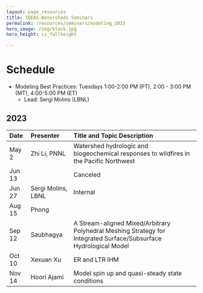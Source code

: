 ```yaml
---
layout: page_resources
title: IDEAS-Watersheds Seminars
permalink: /resources/seminars/modeling_2023
hero_image: /img/black.jpg
hero_height: is_fullheight

---
```


# Schedule
* Modeling Best Practices: Tuesdays 1:00-2:00 PM (PT), 2:00 - 3:00 PM (MT), 4:00-5:00 PM (ET)
  - Lead:  Sergi Molins (LBNL)

## 2023

| Date        |  Presenter                             | Title and Topic Description                    |
|:------------|:---------------------------------------|:-----------------------------------------------|
| May 2      | Zhi Li, PNNL                     | Watershed hydrologic and biogeochemical responses to wildfires in the Pacific Northwest |
|Jun 13| | Canceled|
| Jun 27| Sergi Molins, LBNL | Internal |
|Aug 15| Phong| |
| Sep 12| Saubhagya| A Stream-aligned Mixed/Arbitrary Polyhedral Meshing Strategy for Integrated Surface/Subsurface Hydrological Model|
|Oct 10| Xexuan Xu| ER and LTR IHM|
|Nov 14| Hoori Ajami| Model spin up and quasi-steady state conditions|
